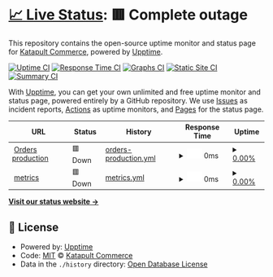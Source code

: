 # [📈 Live Status](https://demo.upptime.js.org): <!--live status--> **🟥 Complete outage**

This repository contains the open-source uptime monitor and status page for [Katapult Commerce](http://katapultcommerce.com), powered by [Upptime](https://github.com/upptime/upptime).

[![Uptime CI](https://github.com/MiAguila/uptime/workflows/Uptime%20CI/badge.svg)](https://github.com/MiAguila/uptime/actions?query=workflow%3A%22Uptime+CI%22)
[![Response Time CI](https://github.com/MiAguila/uptime/workflows/Response%20Time%20CI/badge.svg)](https://github.com/MiAguila/uptime/actions?query=workflow%3A%22Response+Time+CI%22)
[![Graphs CI](https://github.com/MiAguila/uptime/workflows/Graphs%20CI/badge.svg)](https://github.com/MiAguila/uptime/actions?query=workflow%3A%22Graphs+CI%22)
[![Static Site CI](https://github.com/MiAguila/uptime/workflows/Static%20Site%20CI/badge.svg)](https://github.com/MiAguila/uptime/actions?query=workflow%3A%22Static+Site+CI%22)
[![Summary CI](https://github.com/MiAguila/uptime/workflows/Summary%20CI/badge.svg)](https://github.com/MiAguila/uptime/actions?query=workflow%3A%22Summary+CI%22)

With [Upptime](https://upptime.js.org), you can get your own unlimited and free uptime monitor and status page, powered entirely by a GitHub repository. We use [Issues](https://github.com/MiAguila/uptime/issues) as incident reports, [Actions](https://github.com/MiAguila/uptime/actions) as uptime monitors, and [Pages](https://demo.upptime.js.org) for the status page.

<!--start: status pages-->
<!-- This summary is generated by Upptime (https://github.com/upptime/upptime) -->
<!-- Do not edit this manually, your changes will be overwritten -->
<!-- prettier-ignore -->
| URL | Status | History | Response Time | Uptime |
| --- | ------ | ------- | ------------- | ------ |
| <img alt="" src="https://icons.duckduckgo.com/ip3/orders.api.katapultcommerce.com.ico" height="13"> [Orders production](https://orders.api.katapultcommerce.com/api/health/) | 🟥 Down | [orders-production.yml](https://github.com/MiAguila/uptime/commits/HEAD/history/orders-production.yml) | <details><summary><img alt="Response time graph" src="./graphs/orders-production/response-time-week.png" height="20"> 0ms</summary><br><a href="https://uptime.katapultcommerce.com/history/orders-production"><img alt="Response time 0" src="https://img.shields.io/endpoint?url=https%3A%2F%2Fraw.githubusercontent.com%2FMiAguila%2Fuptime%2FHEAD%2Fapi%2Forders-production%2Fresponse-time.json"></a><br><a href="https://uptime.katapultcommerce.com/history/orders-production"><img alt="24-hour response time 0" src="https://img.shields.io/endpoint?url=https%3A%2F%2Fraw.githubusercontent.com%2FMiAguila%2Fuptime%2FHEAD%2Fapi%2Forders-production%2Fresponse-time-day.json"></a><br><a href="https://uptime.katapultcommerce.com/history/orders-production"><img alt="7-day response time 0" src="https://img.shields.io/endpoint?url=https%3A%2F%2Fraw.githubusercontent.com%2FMiAguila%2Fuptime%2FHEAD%2Fapi%2Forders-production%2Fresponse-time-week.json"></a><br><a href="https://uptime.katapultcommerce.com/history/orders-production"><img alt="30-day response time 0" src="https://img.shields.io/endpoint?url=https%3A%2F%2Fraw.githubusercontent.com%2FMiAguila%2Fuptime%2FHEAD%2Fapi%2Forders-production%2Fresponse-time-month.json"></a><br><a href="https://uptime.katapultcommerce.com/history/orders-production"><img alt="1-year response time 0" src="https://img.shields.io/endpoint?url=https%3A%2F%2Fraw.githubusercontent.com%2FMiAguila%2Fuptime%2FHEAD%2Fapi%2Forders-production%2Fresponse-time-year.json"></a></details> | <details><summary><a href="https://uptime.katapultcommerce.com/history/orders-production">0.00%</a></summary><a href="https://uptime.katapultcommerce.com/history/orders-production"><img alt="All-time uptime 43.58%" src="https://img.shields.io/endpoint?url=https%3A%2F%2Fraw.githubusercontent.com%2FMiAguila%2Fuptime%2FHEAD%2Fapi%2Forders-production%2Fuptime.json"></a><br><a href="https://uptime.katapultcommerce.com/history/orders-production"><img alt="24-hour uptime 0.00%" src="https://img.shields.io/endpoint?url=https%3A%2F%2Fraw.githubusercontent.com%2FMiAguila%2Fuptime%2FHEAD%2Fapi%2Forders-production%2Fuptime-day.json"></a><br><a href="https://uptime.katapultcommerce.com/history/orders-production"><img alt="7-day uptime 0.00%" src="https://img.shields.io/endpoint?url=https%3A%2F%2Fraw.githubusercontent.com%2FMiAguila%2Fuptime%2FHEAD%2Fapi%2Forders-production%2Fuptime-week.json"></a><br><a href="https://uptime.katapultcommerce.com/history/orders-production"><img alt="30-day uptime 0.00%" src="https://img.shields.io/endpoint?url=https%3A%2F%2Fraw.githubusercontent.com%2FMiAguila%2Fuptime%2FHEAD%2Fapi%2Forders-production%2Fuptime-month.json"></a><br><a href="https://uptime.katapultcommerce.com/history/orders-production"><img alt="1-year uptime 0.00%" src="https://img.shields.io/endpoint?url=https%3A%2F%2Fraw.githubusercontent.com%2FMiAguila%2Fuptime%2FHEAD%2Fapi%2Forders-production%2Fuptime-year.json"></a></details>
| <img alt="" src="https://icons.duckduckgo.com/ip3/metrics.api.katapultcommerce.com.ico" height="13"> [metrics](https://metrics.api.katapultcommerce.com/api/health) | 🟥 Down | [metrics.yml](https://github.com/MiAguila/uptime/commits/HEAD/history/metrics.yml) | <details><summary><img alt="Response time graph" src="./graphs/metrics/response-time-week.png" height="20"> 0ms</summary><br><a href="https://uptime.katapultcommerce.com/history/metrics"><img alt="Response time 0" src="https://img.shields.io/endpoint?url=https%3A%2F%2Fraw.githubusercontent.com%2FMiAguila%2Fuptime%2FHEAD%2Fapi%2Fmetrics%2Fresponse-time.json"></a><br><a href="https://uptime.katapultcommerce.com/history/metrics"><img alt="24-hour response time 0" src="https://img.shields.io/endpoint?url=https%3A%2F%2Fraw.githubusercontent.com%2FMiAguila%2Fuptime%2FHEAD%2Fapi%2Fmetrics%2Fresponse-time-day.json"></a><br><a href="https://uptime.katapultcommerce.com/history/metrics"><img alt="7-day response time 0" src="https://img.shields.io/endpoint?url=https%3A%2F%2Fraw.githubusercontent.com%2FMiAguila%2Fuptime%2FHEAD%2Fapi%2Fmetrics%2Fresponse-time-week.json"></a><br><a href="https://uptime.katapultcommerce.com/history/metrics"><img alt="30-day response time 0" src="https://img.shields.io/endpoint?url=https%3A%2F%2Fraw.githubusercontent.com%2FMiAguila%2Fuptime%2FHEAD%2Fapi%2Fmetrics%2Fresponse-time-month.json"></a><br><a href="https://uptime.katapultcommerce.com/history/metrics"><img alt="1-year response time 0" src="https://img.shields.io/endpoint?url=https%3A%2F%2Fraw.githubusercontent.com%2FMiAguila%2Fuptime%2FHEAD%2Fapi%2Fmetrics%2Fresponse-time-year.json"></a></details> | <details><summary><a href="https://uptime.katapultcommerce.com/history/metrics">0.00%</a></summary><a href="https://uptime.katapultcommerce.com/history/metrics"><img alt="All-time uptime 43.58%" src="https://img.shields.io/endpoint?url=https%3A%2F%2Fraw.githubusercontent.com%2FMiAguila%2Fuptime%2FHEAD%2Fapi%2Fmetrics%2Fuptime.json"></a><br><a href="https://uptime.katapultcommerce.com/history/metrics"><img alt="24-hour uptime 0.00%" src="https://img.shields.io/endpoint?url=https%3A%2F%2Fraw.githubusercontent.com%2FMiAguila%2Fuptime%2FHEAD%2Fapi%2Fmetrics%2Fuptime-day.json"></a><br><a href="https://uptime.katapultcommerce.com/history/metrics"><img alt="7-day uptime 0.00%" src="https://img.shields.io/endpoint?url=https%3A%2F%2Fraw.githubusercontent.com%2FMiAguila%2Fuptime%2FHEAD%2Fapi%2Fmetrics%2Fuptime-week.json"></a><br><a href="https://uptime.katapultcommerce.com/history/metrics"><img alt="30-day uptime 0.00%" src="https://img.shields.io/endpoint?url=https%3A%2F%2Fraw.githubusercontent.com%2FMiAguila%2Fuptime%2FHEAD%2Fapi%2Fmetrics%2Fuptime-month.json"></a><br><a href="https://uptime.katapultcommerce.com/history/metrics"><img alt="1-year uptime 0.00%" src="https://img.shields.io/endpoint?url=https%3A%2F%2Fraw.githubusercontent.com%2FMiAguila%2Fuptime%2FHEAD%2Fapi%2Fmetrics%2Fuptime-year.json"></a></details>

<!--end: status pages-->

[**Visit our status website →**](https://demo.upptime.js.org)

## 📄 License

- Powered by: [Upptime](https://github.com/upptime/upptime)
- Code: [MIT](./LICENSE) © [Katapult Commerce](http://katapultcommerce.com)
- Data in the `./history` directory: [Open Database License](https://opendatacommons.org/licenses/odbl/1-0/)
